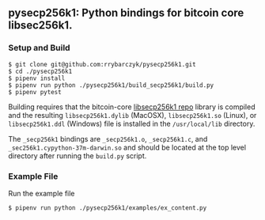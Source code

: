 ## pysecp256k1: Python bindings for bitcoin core libsec256k1.

### Setup and Build

```
$ git clone git@github.com:rrybarczyk/pysecp256k1.git
$ cd ./pysecp256k1
$ pipenv install
$ pipenv run python ./pysecp256k1/build_secp256k1/build.py
$ pipenv pytest
```

Building requires that the bitcoin-core [libsecp256k1 repo](https://github.com/bitcoin-core/secp256k1.git) library is compiled and the resulting `libsecp256k1.dylib` (MacOSX), `libsecp256k1.so` (Linux), or `libsecp256k1.ddl` (Windows) file is installed in the `/usr/local/lib` directory.

The `_secp256k1` bindings are `_secp256k1.o`, `_secp256k1.c`, and `_sec256k1.cypython-37m-darwin.so` and should be located at the top level directory after running the `build.py` script.

### Example File
Run the example file

```
$ pipenv run python ./pysecp256k1/examples/ex_content.py
```

